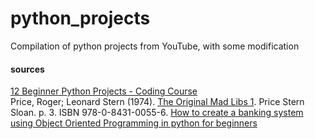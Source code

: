 # python_projects
Compilation of python projects from YouTube, with some modification
  
  
#### sources
[12 Beginner Python Projects - Coding Course](https://youtu.be/8ext9G7xspg)  
Price, Roger; Leonard Stern (1974). [The Original Mad Libs 1](http://www.madlibs.com/book/sooper-dooper-mad-libs-by-roger-price-9780843100570/). Price Stern Sloan. p. 3. ISBN 978-0-8431-0055-6.
[How to create a banking system using Object Oriented Programming in python for beginners](https://youtu.be/xTh-ln2XhgU)
